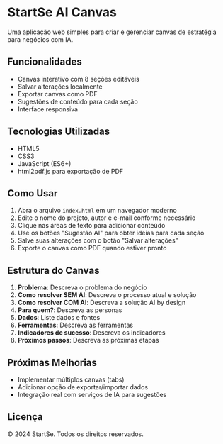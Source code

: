 # StartSe AI Canvas

Uma aplicação web simples para criar e gerenciar canvas de estratégia para negócios com IA.

## Funcionalidades

- Canvas interativo com 8 seções editáveis
- Salvar alterações localmente
- Exportar canvas como PDF
- Sugestões de conteúdo para cada seção
- Interface responsiva

## Tecnologias Utilizadas

- HTML5
- CSS3
- JavaScript (ES6+)
- html2pdf.js para exportação de PDF

## Como Usar

1. Abra o arquivo `index.html` em um navegador moderno
2. Edite o nome do projeto, autor e e-mail conforme necessário
3. Clique nas áreas de texto para adicionar conteúdo
4. Use os botões "Sugestão AI" para obter ideias para cada seção
5. Salve suas alterações com o botão "Salvar alterações"
6. Exporte o canvas como PDF quando estiver pronto

## Estrutura do Canvas

1. **Problema**: Descreva o problema do negócio
2. **Como resolver SEM AI**: Descreva o processo atual e solução
3. **Como resolver COM AI**: Descreva a solução AI by design
4. **Para quem?**: Descreva as personas
5. **Dados**: Liste dados e fontes
6. **Ferramentas**: Descreva as ferramentas
7. **Indicadores de sucesso**: Descreva os indicadores
8. **Próximos passos**: Descreva as próximas etapas

## Próximas Melhorias

- Implementar múltiplos canvas (tabs)
- Adicionar opção de exportar/importar dados
- Integração real com serviços de IA para sugestões

## Licença

© 2024 StartSe. Todos os direitos reservados.
